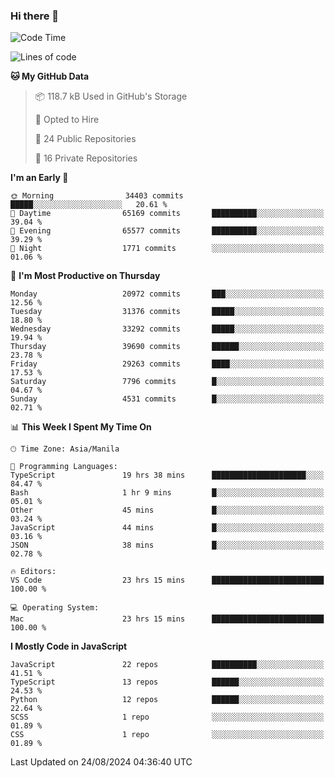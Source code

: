 ### Hi there 👋

<!--START_SECTION:waka-->
![Code Time](http://img.shields.io/badge/Code%20Time-985%20hrs%2051%20mins-blue)

![Lines of code](https://img.shields.io/badge/From%20Hello%20World%20I%27ve%20Written-65.7%20million%20lines%20of%20code-blue)

**🐱 My GitHub Data** 

> 📦 118.7 kB Used in GitHub's Storage 
 > 
> 💼 Opted to Hire
 > 
> 📜 24 Public Repositories 
 > 
> 🔑 16 Private Repositories 
 > 
**I'm an Early 🐤** 

```text
🌞 Morning                34403 commits       █████░░░░░░░░░░░░░░░░░░░░   20.61 % 
🌆 Daytime                65169 commits       ██████████░░░░░░░░░░░░░░░   39.04 % 
🌃 Evening                65577 commits       ██████████░░░░░░░░░░░░░░░   39.29 % 
🌙 Night                  1771 commits        ░░░░░░░░░░░░░░░░░░░░░░░░░   01.06 % 
```
📅 **I'm Most Productive on Thursday** 

```text
Monday                   20972 commits       ███░░░░░░░░░░░░░░░░░░░░░░   12.56 % 
Tuesday                  31376 commits       █████░░░░░░░░░░░░░░░░░░░░   18.80 % 
Wednesday                33292 commits       █████░░░░░░░░░░░░░░░░░░░░   19.94 % 
Thursday                 39690 commits       ██████░░░░░░░░░░░░░░░░░░░   23.78 % 
Friday                   29263 commits       ████░░░░░░░░░░░░░░░░░░░░░   17.53 % 
Saturday                 7796 commits        █░░░░░░░░░░░░░░░░░░░░░░░░   04.67 % 
Sunday                   4531 commits        █░░░░░░░░░░░░░░░░░░░░░░░░   02.71 % 
```


📊 **This Week I Spent My Time On** 

```text
🕑︎ Time Zone: Asia/Manila

💬 Programming Languages: 
TypeScript               19 hrs 38 mins      █████████████████████░░░░   84.47 % 
Bash                     1 hr 9 mins         █░░░░░░░░░░░░░░░░░░░░░░░░   05.01 % 
Other                    45 mins             █░░░░░░░░░░░░░░░░░░░░░░░░   03.24 % 
JavaScript               44 mins             █░░░░░░░░░░░░░░░░░░░░░░░░   03.16 % 
JSON                     38 mins             █░░░░░░░░░░░░░░░░░░░░░░░░   02.78 % 

🔥 Editors: 
VS Code                  23 hrs 15 mins      █████████████████████████   100.00 % 

💻 Operating System: 
Mac                      23 hrs 15 mins      █████████████████████████   100.00 % 
```

**I Mostly Code in JavaScript** 

```text
JavaScript               22 repos            ██████████░░░░░░░░░░░░░░░   41.51 % 
TypeScript               13 repos            ██████░░░░░░░░░░░░░░░░░░░   24.53 % 
Python                   12 repos            ██████░░░░░░░░░░░░░░░░░░░   22.64 % 
SCSS                     1 repo              ░░░░░░░░░░░░░░░░░░░░░░░░░   01.89 % 
CSS                      1 repo              ░░░░░░░░░░░░░░░░░░░░░░░░░   01.89 % 
```




 Last Updated on 24/08/2024 04:36:40 UTC
<!--END_SECTION:waka-->
